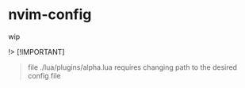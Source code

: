 # nvim-config
wip

!> [!IMPORTANT]
> file ./lua/plugins/alpha.lua requires changing path to the desired config file  
